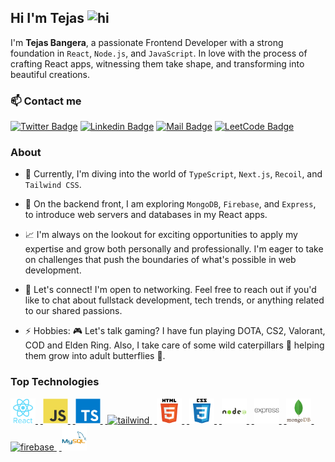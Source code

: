 ## Hi I'm Tejas <img src="https://user-images.githubusercontent.com/1303154/88677602-1635ba80-d120-11ea-84d8-d263ba5fc3c0.gif" width="28px" height="28px" alt="hi">

<!-- 🚀 Check out my New Portfolio []()  -->

I'm **Tejas Bangera**, a passionate Frontend Developer with a strong foundation in `React`, `Node.js`, and `JavaScript`. In love with the process of crafting React apps, witnessing them take shape, and transforming into beautiful creations.

### :mailbox: Contact me

[![Twitter Badge](https://img.shields.io/badge/-@tejas__bangera-1ca0f1?style=flat&labelColor=000&logo=twitter&logoColor=white&color=000&link=https://twitter.com/tejas_bangera)](https://twitter.com/tejas_bangera) [![Linkedin Badge](https://img.shields.io/badge/-tejas--bangera-0e76a8?style=flat&labelColor=0e76a8&logo=linkedin&logoColor=white)](https://www.linkedin.com/in/tejas-bangera/) [![Mail Badge](https://img.shields.io/badge/-tejas.bangera12@gmail.com-c0392b?style=flat&labelColor=c0392b&logo=gmail&logoColor=white)](mailto:tejas.bangera12@gmail.com)
[![LeetCode Badge](https://img.shields.io/badge/-LeetCode-0e76a8?style=flat&labelColor=000&logo=leetcode&color=ffa116)](https://leetcode.com/Tejas_Bangera_97/)

<!-- ### Resume
:paperclip: [My Resume/CV](https://github.com/ipenywis/ipenywis/blob/master/resumes/resume%20v1.0.pdf) -->

### About

- 🚀 Currently, I'm diving into the world of `TypeScript`, `Next.js`, `Recoil`, and `Tailwind CSS`.

- 🔧 On the backend front, I am exploring `MongoDB`, `Firebase`, and `Express`, to introduce web servers and databases in my React apps.

- 📈 I'm always on the lookout for exciting opportunities to apply my expertise and grow both personally and professionally. I'm eager to take on challenges that push the boundaries of what's possible in web development.

- 🤝 Let's connect! I'm open to networking. Feel free to reach out if you'd like to chat about fullstack development, tech trends, or anything related to our shared passions.

- ⚡ Hobbies: :video_game: Let's talk gaming? I have fun playing DOTA, CS2, Valorant, COD and Elden Ring. Also, I take care of some wild caterpillars :bug: helping them grow into adult butterflies :butterfly:.

<!-- TODO: Make technologies links takes you to repositories -->

<!-- [![React Badge](https://img.shields.io/badge/-React-61DBFB?style=for-the-badge&labelColor=black&logo=react&logoColor=61DBFB)](#) [![Javascript Badge](https://img.shields.io/badge/-Javascript-F0DB4F?style=for-the-badge&labelColor=black&logo=javascript&logoColor=F0DB4F)](#) [![Typescript Badge](https://img.shields.io/badge/-Typescript-007acc?style=for-the-badge&labelColor=black&logo=typescript&logoColor=007acc)](#) [![Nodejs Badge](https://img.shields.io/badge/-Nodejs-3C873A?style=for-the-badge&labelColor=black&logo=node.js&logoColor=3C873A)](#) [![GraphQL Badge](https://img.shields.io/badge/-GraphQl-e535ab?style=for-the-badge&labelColor=black&logo=node.js&logoColor=e535ab)](#) -->

### Top Technologies

<a href="https://reactjs.org/" target="_blank" rel="noreferrer"> <img src="https://raw.githubusercontent.com/devicons/devicon/master/icons/react/react-original-wordmark.svg" alt="react" width="40" height="40"/> </a>
&nbsp;<a href="https://developer.mozilla.org/en-US/docs/Web/JavaScript" target="_blank" rel="noreferrer"> <img src="https://raw.githubusercontent.com/devicons/devicon/master/icons/javascript/javascript-original.svg" alt="javascript" width="40" height="40"/> </a>
&nbsp;<a href="https://www.typescriptlang.org/" target="_blank" rel="noreferrer"> <img src="https://raw.githubusercontent.com/devicons/devicon/master/icons/typescript/typescript-original.svg" alt="typescript" width="40" height="40"/> </a>
&nbsp;<a href="https://tailwindcss.com/" target="_blank" rel="noreferrer"> <img src="https://www.vectorlogo.zone/logos/tailwindcss/tailwindcss-icon.svg" alt="tailwind" width="40" height="40"/> </a>
&nbsp;<a href="https://www.w3.org/html/" target="_blank" rel="noreferrer"> <img src="https://raw.githubusercontent.com/devicons/devicon/master/icons/html5/html5-original-wordmark.svg" alt="html5" width="40" height="40"/> </a>
&nbsp;<a href="https://www.w3schools.com/css/" target="_blank" rel="noreferrer"> <img src="https://raw.githubusercontent.com/devicons/devicon/master/icons/css3/css3-original-wordmark.svg" alt="css3" width="40" height="40"/> </a>
&nbsp;<a href="https://nodejs.org" target="_blank" rel="noreferrer"> <img src="https://raw.githubusercontent.com/devicons/devicon/master/icons/nodejs/nodejs-original-wordmark.svg" alt="nodejs" width="40" height="40"/> </a>
&nbsp;<a href="https://expressjs.com" target="_blank" rel="noreferrer"> <img src="https://raw.githubusercontent.com/devicons/devicon/master/icons/express/express-original-wordmark.svg" alt="express" width="40" height="40"/> </a>
&nbsp;<a href="https://www.mongodb.com/" target="_blank" rel="noreferrer"> <img src="https://raw.githubusercontent.com/devicons/devicon/master/icons/mongodb/mongodb-original-wordmark.svg" alt="mongodb" width="40" height="40"/> </a>
&nbsp;<a href="https://firebase.google.com/" target="_blank" rel="noreferrer"> <img src="https://www.vectorlogo.zone/logos/firebase/firebase-icon.svg" alt="firebase" width="40" height="40"/> </a>
&nbsp;<a href="https://www.mysql.com/" target="_blank" rel="noreferrer"> <img src="https://raw.githubusercontent.com/devicons/devicon/master/icons/mysql/mysql-original-wordmark.svg" alt="mysql" width="40" height="40"/> </a>

<!-- #### Coding Stats -->

<!--START_SECTION:waka-->

<!-- ```text
TypeScript   15 hrs 41 mins  ████████████████████▓░░░░   82.29 %
HTML         1 hr 50 mins    ██▒░░░░░░░░░░░░░░░░░░░░░░   09.61 %
Markdown     1 hr 27 mins    ██░░░░░░░░░░░░░░░░░░░░░░░   07.63 %
Other        2 mins          ░░░░░░░░░░░░░░░░░░░░░░░░░   00.25 %
YAML         2 mins          ░░░░░░░░░░░░░░░░░░░░░░░░░   00.19 %
``` -->
<!--END_SECTION:waka-->

<!-- #### Github Stats -->

<!-- <p><img align="left" src="https://github-readme-stats.vercel.app/api/top-langs?username=tejas-bangera&show_icons=true&locale=en&layout=compact" alt="tejas-bangera" /></p> -->

<!-- <p>&nbsp;<img align="center" src="https://github-readme-stats.vercel.app/api?username=tejas-bangera&show_icons=true&locale=en" alt="tejas-bangera" /></p> -->
